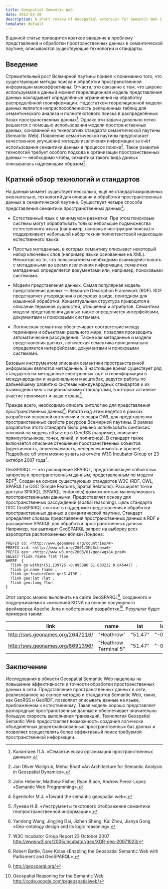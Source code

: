```yaml
---
title: Geospatial Semantic Web
date: 2012-02-20
description: A short review of Geospatial extension for Semantic Web (in russian)
template: default
---
```


В данной статье приводится краткое введение в проблему представления и обработки пространственных данных в семантической паутине, описываются существующие технологии и стандарты.

## Введение

Стремительный рост Всемирной паутины привёл к пониманию того, что существующие методы поиска и обработки пространственной информации малоэффективны. Отчасти, это связанно с тем, что широко используемая в данный момент геореляционная модель представления данных накладывает определённые ограничения на обработку распределённой геоинформации. Недостатком геореляционной модели данных является неприспособленность реляционных таблиц для семантического анализа и полнотекстового поиска в распределённых базах пространственных данных[^1]. Однако эти задачи довольно легко решаются с помощью использования модели пространственных данных, основанной на технологиях стандарта семантической паутины (Semantic Web). Появление семантической паутины предполагает качественное улучшение методов извлечения информации за счёт использования семантики данных в процессе поиска[^2]. Такое развитие технологий требует особого подхода к организации пространственных данных — необходимо чтобы, семантика такого вида данных описывалась надлежащим образом[^3].

## Краткий обзор технологий и стандартов

На данный момент существует несколько, ещё не стандартизированных окончательно, технологий для описания и обработки пространственных данных в семантической паутине. Существует четыре способа представления семантики пространственных данных[^4]:

- Естественный язык с минимумом разметки. При этом поисковые системы могут обрабатывать только небольшие подмножества естественного языка (например, основные инструкции поиска) и поддерживают небольшой набор техник полнотекстовой индексации естественного языка.

- Простые метаданные, в которых семантику описывает некоторый набор ключевых слов (например языки основанные на XML). Несмотря на то, что пользователям необходимо взаимодействовать с метаданными во время извлечения информации, семантика метаданных определяется документами или, например, поисковыми системами.

- Модели представления данных. Самая популярная модель представления данных — Resource Description Framework (RDF). RDF представляет утверждения о ресурсах в виде, пригодном для машинной обработки. Концептуальная структура приводится в описании терминов сущностей, отношений и атрибутов. Семантика модели представления данных также определяется интерфейсами, документами и поисковыми системами.

- Логическая семантика обеспечивает соответствие между терминами и объектами реального мира, позволяя производить автоматические рассуждения. Также как метаданные и модели представления данных, логическая семантика принципиально определяется интерфейсами, документами и поисковыми системами.

Базовым инструментом описания семантики пространственной информации являются метаданные. В настоящее время существует ряд стандартов на метаданные электронных карт и геоинформации в международном и национальном масштабах, ведутся работы по дальнейшему развитию системы международных стандартов и их взаимодействию с национальными стандартами, в которых активное участие принимает и наша страна[^5].

Прежде всего, необходимо описать онтологию для представления пространственных данных[^6]. Работа над этим ведётся в рамках разработки основной онтологии и словаря OWL для представления пространственных свойств ресурсов Всемирной паутины. В рамках разработки этого стандарта было решено использовать синтаксис похожий на модель объектов в GeoRSS (например, описание прямоугольников, точек, линий, и полигонов). В стандарт также включается описание отношений пространственных объектов (идентичность, пересекаемость, непересекаемость и прочее). Подробнее об этом можно узнать из отчёта W3C Incubator Group от 23 октября 2007 года[^7].

GeoSPARQL — это расширение SPARQL, представляющее собой язык запросов к пространственным данным, представленным по модели RDF[^8]. Создан на основе существующих стандартов W3C (RDF, OWL, SPARQL) и OGC (Simple Features, Spatial Relations). Расширяет точки доступа SPARQL (SPARQL-endpoints) возможностью манипулировать пространственными данными. Предоставляет основу для пространственных рассуждений (spatial reasoning). Цель стандарта OGC GeoSPARQL состоит в поддержке представления и обработки пространственных данных в семантической паутине. Стандарт определяет словарь представления пространственных данных в RDF и расширение SPARQL для обработки пространственных данных. Например, так выглядит GeoSPARQL запрос на выборку всех аэропортов расположенных вблизи Лондона:

```sparql
PREFIX co: <http://www.geonames.org/countries/#>
PREFIX xsd: <http://www.w3.org/2001/XMLSchema#>
PREFIX geo: <http://www.w3.org/2003/01/geo/wgs84_pos#>
SELECT ?link ?name ?lat ?lon
WHERE  {
  ?link gs:within(51.139725 -0.895386 51.833232 0.645447) .
  ?link gn:name ?name .
  ?link gn:featureCode gn:S.AIRP .
  ?link geo:lat ?lat .
  ?link geo:long ?lon
}
```

Этот запрос можно выполнить на сайте GeoSPARQL[^9], созданного и поддерживаемого компанией KONA на основе популярного фреймворка Apache Jena и собственной разработки[^10]. Результат будет примерно таким:

| link                               | name                  | lat     | lon     |
| ---------------------------------- | --------------------- | ------- | ------- |
| <http://sws.geonames.org/2647216/> | "Heathrow"            | "51.47" | "-0.45" |
| <http://sws.geonames.org/6691396/> | "Heathrow Terminal 5" | "51.47" | "-0.45" |

## Заключение

Исследования в области Geospatial Semantic Web нацелены на повышение эффективности и точности обработки пространственных данных в сети. Представление пространственных данных в сети, реализованное на основе методов и стандартов Semantic Web, таких, как GeoRSS и GeoRDF, позволяет описывать данные на языке, приближенном к естественному. Такая модель хорошо представляет разнородные пространственные данные и обеспечивает значительно большую скорость выполнения транзакций. Технология Geospatial Semantic Web предоставляет возможность создания логически объединённых децентрализованных пространственных баз данных и позволяет осуществлять более эффективный поиск требуемой пространственной информации.

[^1]: Калантаев П.А. «Семантическая организация пространственных данных».
[^2]: Jan Oliver Wallgrub, Mehul Bhatt «An Architecture for Semantic Analysis in Geospatial Dynamics».
[^3]: John Hebeler, Matthew Fisher, Ryan Blace, Andrew Perez-Lopez «Semantic Web Programming».
[^4]: Egenhofer M.J. «Toward the semantic geospatial web».
[^5]: Лунева Н.В. «Инструменты текстового отображения семантики геопространственной информации».
[^6]: Yandong Wang, Jingjing Dai, Jizhen Sheng, Kai Zhou, Jianya Gong «Geo-ontology design and its logic reasoning».
[^7]: W3C Incubator Group Report 23 October 2007 <http://www.w3.org/2005/Incubator/geo/XGR-geo-20071023/>
[^8]: Robert Battle, Dave Kolas «Enabling the Geospatial Semantic Web with Parliament and GeoSPARQL».
[^9]: <http://geosparql.org/>
[^10]: Geospatial Reasoning for the Semantic Web <http://code.google.com/p/geospatialweb/>

